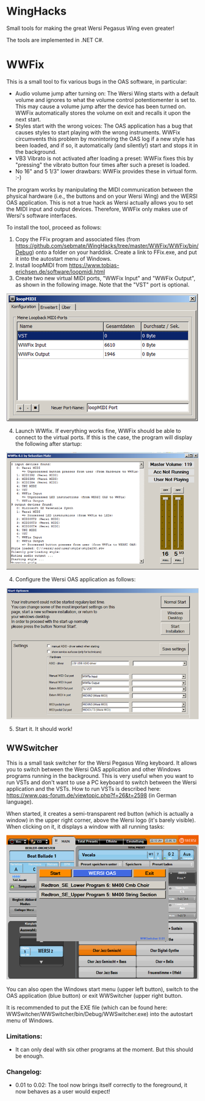 # WingHacks
Small tools for making the great Wersi Pegasus Wing even greater!

The tools are implemented in .NET C#.

# WWFix

This is a small tool to fix various bugs in the OAS software, in particular:

* Audio volume jump after turning on: The Wersi Wing starts with a default volume and ignores to what the volume control potentiomenter is set to. This may cause a volume jump after the device has been turned on. WWFix automatically stores the volume on exit and recalls it upon the next start.
* Styles start with the wrong voices: The OAS application has a bug that causes styles to start playing with the wrong instruments. WWFix circumvents this problem by monintoring the OAS log if a new style has been loaded, and if so, it automatically (and silently!) start and stops it in the background.
* VB3 Vibrato is not activated after loading a preset: WWFix fixes this by "pressing" the vibrato button four times after such a preset is loaded.
* No 16" and 5 1/3" lower drawbars: WWFix provides these in virtual form. :-)


The program works by manipulating the MIDI communication between the physical hardware (i.e., the buttons and on your Wersi Wing) and the WERSI OAS application. This is not a true hack as Wersi actually allows you to set the MIDI input and output devices. Therefore, WWFix only makes use of Wersi's software interfaces.

To install the tool, proceed as follows:

1. Copy the FFix program and associated files (from https://github.com/sebmate/WingHacks/tree/master/WWFix/WWFix/bin/Debug) onto a folder on your harddisk. Create a link to FFix.exe, and put it into the autostart menu of Windows.
2. Install loopMIDI from https://www.tobias-erichsen.de/software/loopmidi.html
3. Create two new virtual MIDI ports, "WWFix Input" and "WWFix Output", as shown in the following image. Note that the "VST" port is optional.

![loopMIDI](loopMIDI.png)

4. Launch WWfix. If everything works fine, WWFix should be able to connect to the virtual ports. If this is the case, the program will display the following after startup:

![WWFixConfig](WWFixConfig.png)

4. Configure the Wersi OAS application as follows:

![WersiCfg](WersiCfg.png)

5. Start it. It should work!

## WWSwitcher

This is a small task switcher for the Wersi Pegasus Wing keyboard. It allows you to switch between the Wersi OAS application and other Windows programs running in the background. This is very useful when you want to run VSTs and don't want to use a PC keyboard to switch between the Wersi application and the VSTs. How to run VSTs is described here: https://www.oas-forum.de/viewtopic.php?f=26&t=2598 (in German language).

When started, it creates a semi-transparent red button (which is actually a window) in the upper right corner, above the Wersi logo (it's barely visible). When clicking on it, it displays a window with all running tasks:

![WWSwitcher](WWSwitcher.png)

You can also open the Windows start menu (upper left button), switch to the OAS application (blue button) or exit WWSwitcher (upper right button.

It is recommended to put the EXE file (which can be found here: WWSwitcher/WWSwitcher/bin/Debug/WWSwitcher.exe) into the autostart menu of Windows.

### Limitations:

* It can only deal with six other programs at the moment. But this should be enough.

### Changelog:

* 0.01 to 0.02: The tool now brings itself correctly to the foreground, it now behaves as a user would expect!


